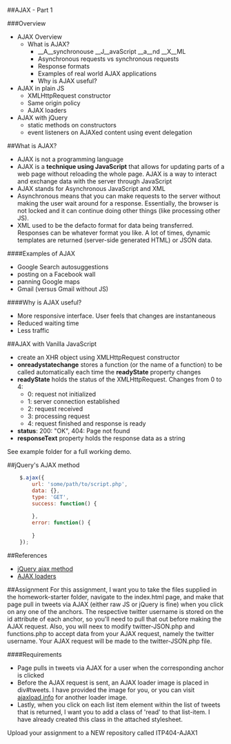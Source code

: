 ##AJAX - Part 1

###Overview
* AJAX Overview
	* What is AJAX?
		* __A__synchronouse __J__avaScript __a__nd __X__ML
		* Asynchronous requests vs synchronous requests
		* Response formats
		* Examples of real world AJAX applications
		* Why is AJAX useful? 
* AJAX in plain JS
	* XMLHttpRequest constructor
	* Same origin policy
	* AJAX loaders 
* AJAX with jQuery
	* static methods on constructors 
	* event listeners on AJAXed content using event delegation
	 
##What is AJAX?
* AJAX is not a programming language
* AJAX is a __technique using JavaScript__ that allows for updating parts of a web page without reloading the whole page. AJAX is a way to interact and exchange data with the server through JavaScript
* AJAX stands for Asynchronous JavaScript and XML
* Asynchronous means that you can make requests to the server without making the user wait around for a response. Essentially, the browser is not locked and it can continue doing other things (like processing other JS).
* XML used to be the defacto format for data being transferred. Responses can be whatever format you like. A lot of times, dynamic templates are returned (server-side generated HTML) or JSON data.

####Examples of AJAX
* Google Search autosuggestions
* posting on a Facebook wall
* panning Google maps
* Gmail (versus Gmail without JS)

####Why is AJAX useful?
* More responsive interface. User feels that changes are instantaneous
* Reduced waiting time
* Less traffic

##AJAX with Vanilla JavaScript
* create an XHR object using XMLHttpRequest constructor
* __onreadystatechange__	stores a function (or the name of a function) to be called automatically each time the __readyState__ property changes
* __readyState__	holds the status of the XMLHttpRequest. Changes from 0 to 4: 
	* 0: request not initialized 
	* 1: server connection established
	* 2: request received 
	* 3: processing request 
	* 4: request finished and response is ready
* __status__:	200: "OK", 404: Page not found
* __responseText__ property holds the response data as a string

See example folder for a full working demo.

##jQuery's AJAX method

```js
	$.ajax({
		url: 'some/path/to/script.php',
		data: {},
		type: 'GET',
		success: function() {
		
		},
		error: function() {
		
		}
	});
```

##References
* [jQuery ajax method](http://api.jquery.com/jQuery.ajax/)
* [AJAX loaders](http://ajaxload.info/)

##Assignment
For this assignment, I want you to take the files supplied in the homework-starter folder, navigate to the index.html page, and make that page pull in tweets via AJAX (either raw JS or jQuery is fine) when you click on any one of the anchors. The respective twitter username is stored on the id attribute of each anchor, so you'll need to pull that out before making the AJAX request. Also, you will neex to modify twitter-JSON.php and functions.php to accept data from your AJAX request, namely the twitter username. Your AJAX request will be made to the twitter-JSON.php file.

####Requirements
* Page pulls in tweets via AJAX for a user when the corresponding anchor is clicked
* Before the AJAX request is sent, an AJAX loader image is placed in div#tweets. I have provided the image for you, or you can visit [ajaxload.info](http://ajaxload.info/) for another loader image.
* Lastly, when you click on each list item element within the list of tweets that is returned, I want you to add a class of 'read' to that list-item. I have already created this class in the attached stylesheet.

Upload your assignment to a NEW repository called ITP404-AJAX1